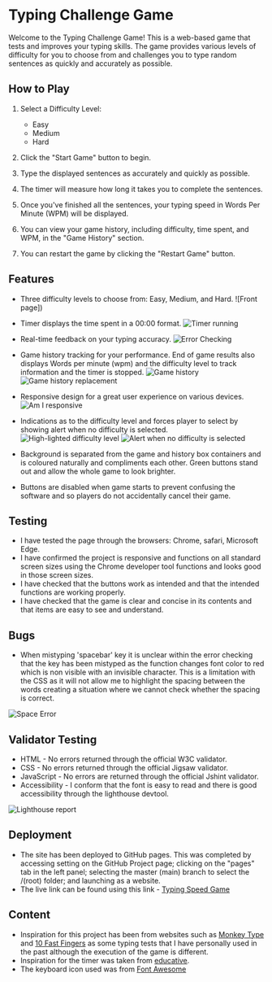 # Typing Challenge Game

Welcome to the Typing Challenge Game! This is a web-based game that tests and improves your typing skills. The game provides various levels of difficulty for you to choose from and challenges you to type random sentences as quickly and accurately as possible.

## How to Play

1. Select a Difficulty Level:
   - Easy
   - Medium
   - Hard

2. Click the "Start Game" button to begin.

3. Type the displayed sentences as accurately and quickly as possible.

4. The timer will measure how long it takes you to complete the sentences.

5. Once you've finished all the sentences, your typing speed in Words Per Minute (WPM) will be displayed.

6. You can view your game history, including difficulty, time spent, and WPM, in the "Game History" section.

7. You can restart the game by clicking the "Restart Game" button.

## Features

- Three difficulty levels to choose from: Easy, Medium, and Hard.
![Front page])

- Timer displays the time spent in a 00:00 format.
![Timer running](assets/base.png)

- Real-time feedback on your typing accuracy.
![Error Checking](assets/error.png)

- Game history tracking for your performance. End of game results also displays Words per minute (wpm) and the difficulty level to track information and the timer is stopped.
![Game history](assets/results.png)
![Game history replacement](assets/historyreplace.png)

- Responsive design for a great user experience on various devices.
![Am I responsive](assets/amiresponsive.png)

- Indications as to the difficulty level and forces player to select by showing alert when no difficulty is selected.
![High-lighted difficulty level](assets/difficulty.png)
![Alert when no difficulty is selected](assets/alert.png)

- Background is separated from the game and history box containers and is coloured naturally and compliments each other. Green buttons stand out and allow the whole game to look brighter.
- Buttons are disabled when game starts to prevent confusing the software and so players do not accidentally cancel their game.

## Testing

- I have tested the page through the browsers: Chrome, safari, Microsoft Edge.
- I have confirmed the project is responsive and functions on all standard screen sizes using the Chrome developer tool functions and looks good in those screen sizes.
- I have checked that the buttons work as intended and that the intended functions are working properly.
- I have checked that the game is clear and concise in its contents and that items are easy to see and understand.

## Bugs

- When mistyping 'spacebar' key it is unclear within the error checking that the key has been mistyped as the function changes font color to red which is non visible with an invisible character. This is a limitation with the CSS as it will not allow me to highlight the spacing between the words creating a situation where we cannot check whether the spacing is correct.

![Space Error](assets/space.png)

## Validator Testing

- HTML - No errors returned through the official W3C validator.
- CSS - No errors returned through the official Jigsaw validator.
- JavaScript - No errors are returned through the official Jshint validator.
- Accessibility - I conform that the font is easy to read and there is good accessibility through the lighthouse devtool.

![Lighthouse report](assets/lighthouse.png)

## Deployment

- The site has been deployed to GitHub pages. This was completed by accessing setting  on the GitHub Project page; clicking on the "pages" tab in the left panel; selecting the master (main) branch to select the /(root) folder; and launching as a website.
- The live link can be found using this link - [Typing Speed Game](https://jteo99.github.io/Second_Project/)

## Content

- Inspiration for this project has been from websites such as [Monkey Type](https://monkeytype.com/) and [10 Fast Fingers](https://10fastfingers.com/typing-test/english) as some typing tests that I have personally used in the past although the execution of the game is different.
- Inspiration for the timer was taken from [educative](https://www.educative.io/answers/how-to-create-a-countdown-timer-using-javascript).
- The keyboard icon used was from [Font Awesome](https://fontawesome.com/)
